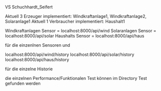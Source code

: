 VS Schuchhardt_Seifert


Aktuell 3 Erzeuger implementiert: Windkraftanlage1, Windkraftanlage2, Solaranlage1
Aktuell 1 Verbraucher implementiert: Haushalt1


Windkraftanlagen Sensor = localhost:8000/api/wind
Solaranlagen Sensor	= localhost:8000/api/solar
Haushalts Sensor 	= localhost:8000/api/haus	

für die einzenlnen Sensoren und

localhost:8000/api/wind/history
localhost:8000/api/solar/history	
localhost:8000/api/haus/history

für die einzelne Historie


die einzelnen Performance/Funktionalen Test können im Directory Test gefunden werden
